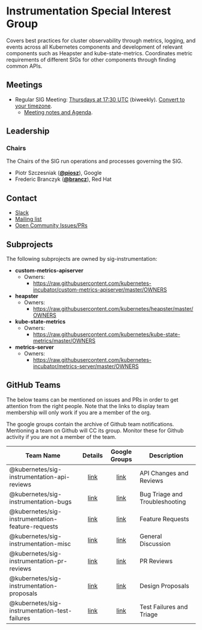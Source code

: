 <!---
This is an autogenerated file!

Please do not edit this file directly, but instead make changes to the
sigs.yaml file in the project root.

To understand how this file is generated, see https://git.k8s.io/community/generator/README.md
-->
# Instrumentation Special Interest Group

Covers best practices for cluster observability through metrics, logging, and events across all Kubernetes components and development of relevant components such as Heapster and kube-state-metrics. Coordinates metric requirements of different SIGs for other components through finding common APIs.

## Meetings
* Regular SIG Meeting: [Thursdays at 17:30 UTC](https://docs.google.com/document/d/1FQx0BPlkkl1Bn0c9ocVBxYIKojpmrS1CFP5h0DI68AE/edit) (biweekly). [Convert to your timezone](http://www.thetimezoneconverter.com/?t=17:30&tz=UTC).
  * [Meeting notes and Agenda](https://docs.google.com/document/d/1gWuAATtlmI7XJILXd31nA4kMq6U9u63L70382Y3xcbM/edit).

## Leadership

### Chairs
The Chairs of the SIG run operations and processes governing the SIG.

* Piotr Szczesniak (**[@piosz](https://github.com/piosz)**), Google
* Frederic Branczyk (**[@brancz](https://github.com/brancz)**), Red Hat

## Contact
* [Slack](https://kubernetes.slack.com/messages/sig-instrumentation)
* [Mailing list](https://groups.google.com/forum/#!forum/kubernetes-sig-instrumentation)
* [Open Community Issues/PRs](https://github.com/kubernetes/community/labels/sig%2Finstrumentation)

## Subprojects

The following subprojects are owned by sig-instrumentation:
- **custom-metrics-apiserver**
  - Owners:
    - https://raw.githubusercontent.com/kubernetes-incubator/custom-metrics-apiserver/master/OWNERS
- **heapster**
  - Owners:
    - https://raw.githubusercontent.com/kubernetes/heapster/master/OWNERS
- **kube-state-metrics**
  - Owners:
    - https://raw.githubusercontent.com/kubernetes/kube-state-metrics/master/OWNERS
- **metrics-server**
  - Owners:
    - https://raw.githubusercontent.com/kubernetes-incubator/metrics-server/master/OWNERS

## GitHub Teams

The below teams can be mentioned on issues and PRs in order to get attention from the right people.
Note that the links to display team membership will only work if you are a member of the org.

The google groups contain the archive of Github team notifications.
Mentioning a team on Github will CC its group.
Monitor these for Github activity if you are not a member of the team.

| Team Name | Details | Google Groups | Description |
| --------- |:-------:|:-------------:|  ----------- |
| @kubernetes/sig-instrumentation-api-reviews | [link](https://github.com/orgs/kubernetes/teams/sig-instrumentation-api-reviews) | [link](https://groups.google.com/forum/#!forum/kubernetes-sig-instrumentation-api-reviews) | API Changes and Reviews |
| @kubernetes/sig-instrumentation-bugs | [link](https://github.com/orgs/kubernetes/teams/sig-instrumentation-bugs) | [link](https://groups.google.com/forum/#!forum/kubernetes-sig-instrumentation-bugs) | Bug Triage and Troubleshooting |
| @kubernetes/sig-instrumentation-feature-requests | [link](https://github.com/orgs/kubernetes/teams/sig-instrumentation-feature-requests) | [link](https://groups.google.com/forum/#!forum/kubernetes-sig-instrumentation-feature-requests) | Feature Requests |
| @kubernetes/sig-instrumentation-misc | [link](https://github.com/orgs/kubernetes/teams/sig-instrumentation-misc) | [link](https://groups.google.com/forum/#!forum/kubernetes-sig-instrumentation-misc) | General Discussion |
| @kubernetes/sig-instrumentation-pr-reviews | [link](https://github.com/orgs/kubernetes/teams/sig-instrumentation-pr-reviews) | [link](https://groups.google.com/forum/#!forum/kubernetes-sig-instrumentation-pr-reviews) | PR Reviews |
| @kubernetes/sig-instrumentation-proposals | [link](https://github.com/orgs/kubernetes/teams/sig-instrumentation-proposals) | [link](https://groups.google.com/forum/#!forum/kubernetes-sig-instrumentation-proposals) | Design Proposals |
| @kubernetes/sig-instrumentation-test-failures | [link](https://github.com/orgs/kubernetes/teams/sig-instrumentation-test-failures) | [link](https://groups.google.com/forum/#!forum/kubernetes-sig-instrumentation-test-failures) | Test Failures and Triage |

<!-- BEGIN CUSTOM CONTENT -->

<!-- END CUSTOM CONTENT -->
